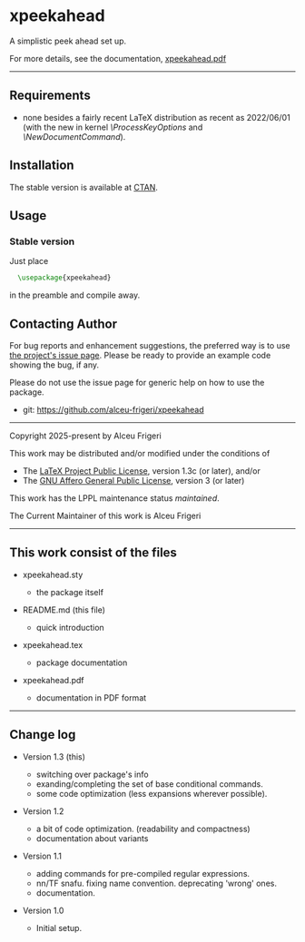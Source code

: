 xpeekahead
==========

A simplistic peek ahead set up.

For more details,  see the documentation,
[xpeekahead.pdf](http://mirrors.ctan.org/macros/latex/contrib/xpeekahead/doc/xpeekahead.pdf)
	
--------------

## Requirements
* none besides a fairly recent LaTeX distribution as recent as 2022/06/01
(with the new in kernel *\ProcessKeyOptions* and *\NewDocumentCommand*).

## Installation
The stable version is available at [CTAN](https://ctan.org/pkg/xpeekahead).

## Usage
### Stable version
Just place
```latex
  \usepackage{xpeekahead}
```

in the preamble and compile away.

## Contacting Author

For bug reports and enhancement suggestions, the preferred way is to use
[the project's issue page](https://github.com/alceu-frigeri/xpeekahead/issues).
Please be ready to provide an example code showing the bug, if any.

Please do not use the issue page for generic help on how to use the package.

* git: https://github.com/alceu-frigeri/xpeekahead

-------------
Copyright 2025-present by Alceu Frigeri

 This work may be distributed and/or modified under the
 conditions of

 * The [LaTeX Project Public License](http://www.latex-project.org/lppl.txt), version 1.3c (or later), and/or
 * The [GNU Affero General Public License](https://www.gnu.org/licenses/agpl-3.0.html), version 3 (or later)

This work has the LPPL maintenance status *maintained*.

The Current Maintainer of this work is Alceu Frigeri

-------------
## This work consist of the files

* xpeekahead.sty
    - the package itself

* README.md  (this file)
    - quick introduction

* xpeekahead.tex
    - package documentation
* xpeekahead.pdf
    - documentation in PDF format
    
-------------

## Change log
* Version 1.3 (this)
    - switching over <pkginfograb> package's info
    - exanding/completing the set of base conditional commands.
    - some code optimization (less expansions wherever possible). 

* Version 1.2
    - a bit of code optimization. (readability and compactness)
    - documentation about variants

* Version 1.1
    - adding commands for pre-compiled regular expressions.
    - nn/TF snafu. fixing name convention. deprecating 'wrong' ones.
    - documentation.


* Version 1.0
    - Initial setup.
